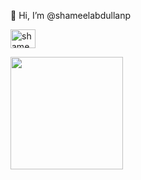  👋 Hi, I’m @shameelabdullanp
 <p align="left">
<a href="https://twitter.com/shameel_abdulla" target="blank"><img align="center" src="https://raw.githubusercontent.com/rahuldkjain/github-profile-readme-generator/master/src/images/icons/Social/twitter.svg" alt="shameel_abdulla" height="30" width="40" /></a>
</p>

<img height="180em" src="https://github-readme-stats.vercel.app/api?username=Gapur&show_icons=true&hide_border=true&&count_private=true&include_all_commits=true" />
<!---
shameelabdullanp/shameelabdullanp is a ✨ special ✨ repository because its `README.md` (this file) appears on your GitHub profile.
You can click the Preview link to take a look at your changes.
--->
